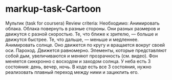# markup-task-Cartoon
Мультик (task for coursera)
 Review criteria: 
 Необходимо:  Анимировать облака. 
 Облака повернуть в разные стороны. Они разных размеров и движутся с разной скоростью. Те, что ближе к зрителю, — больше и движутся быстрее. 
 Те, что дальше, — меньше и медленнее. Анимировать солнце. Оно движется по кругу и вращается вокруг своей оси. 
 Пароход. Движется равномерно. Элементы, которые представляют собой дым, увеличиваются и меняют прозрачность (см. видео). 
 Фон меняется синхронно с восходом и заходом солнца. 
 У неба есть 3 состояния: день, вечер, ночь. В коде есть все 3 состояния, нужно реализовать плавный переход между ними и зациклить его.
